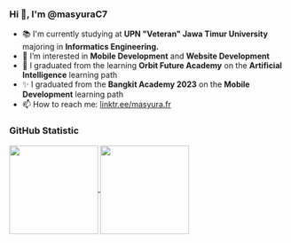 ### Hi 👋, I'm @masyuraC7

- 📚 I'm currently studying at <b>UPN "Veteran" Jawa Timur University</b> majoring in <b>Informatics Engineering.</b>
- 👀 I’m interested in <b>Mobile Development</b> and <b>Website Development</b>
- 🌱 I graduated from the learning <b>Orbit Future Academy</b> on the <b>Artificial Intelligence</b> learning path 
- ✨ I graduated from the <b>Bangkit Academy 2023</b> on the <b>Mobile Development</b> learning path
- 📫 How to reach me:
<a href="https://linktr.ee/masyura.fr" target="blank">linktr.ee/masyura.fr</a>

### GitHub Statistic
<p align="left">
  <a href="https://github.com/masyuraC7">
    <img height=160em align="center" src="https://github-readme-stats-eight-theta.vercel.app/api?username=masyuraC7&show_icons=true&include_all_commits=true&count_private=true&theme=tokyonight&custom_title=My&nbsp;GitHub&nbsp;Stats" />
  </a>
  <a href="https://github.com/masyuraC7">
    <img height=160em align="center" src="https://github-readme-stats-eight-theta.vercel.app/api/top-langs?username=masyuraC7&layout=compact&langs_count=8&theme=tokyonight&count_private=true" />
  </a>
</p>

<!--
**masyuraC7/masyuraC7** is a ✨ _special_ ✨ repository because its `README.md` (this file) appears on your GitHub profile.
-->
